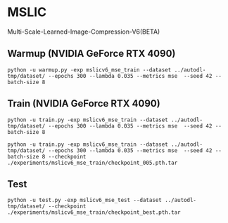 # MSLIC

Multi-Scale-Learned-Image-Compression-V6(BETA)


## Warmup (NVIDIA GeForce RTX 4090)

```
python -u warmup.py -exp mslicv6_mse_train --dataset ../autodl-tmp/dataset/ --epochs 300 --lambda 0.035 --metrics mse  --seed 42 --batch-size 8
```

## Train (NVIDIA GeForce RTX 4090)

```
python -u train.py -exp mslicv6_mse_train --dataset ../autodl-tmp/dataset/ --epochs 300 --lambda 0.035 --metrics mse  --seed 42 --batch-size 8
```

```
python -u train.py -exp mslicv6_mse_train --dataset ../autodl-tmp/dataset/ --epochs 300 --lambda 0.035 --metrics mse  --seed 42 --batch-size 8 --checkpoint ./experiments/mslicv6_mse_train/checkpoint_005.pth.tar
```

## Test

```
python -u test.py -exp mslicv6_mse_test --dataset ../autodl-tmp/dataset/ --checkpoint ./experiments/mslicv6_mse_train/checkpoint_best.pth.tar
```